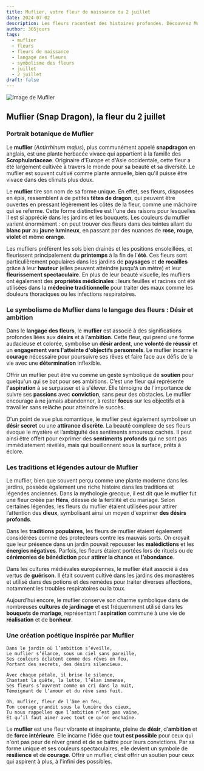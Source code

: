 ```yaml
---
title: Muflier, votre fleur de naissance du 2 juillet
date: 2024-07-02
description: Les fleurs racontent des histoires profondes. Découvrez Muflier, votre fleur de naissance du 2 juillet, ses symboles et récits fascinants. Plongez dans sa signification et son langage unique dans l'art floral.
author: 365jours
tags:
  - muflier
  - fleurs
  - fleurs de naissance
  - langage des fleurs
  - symbolisme des fleurs
  - juillet
  - 2 juillet
draft: false
---
```



![Image de Muflier](https://cdn.pixabay.com/photo/2012/03/02/00/37/snapdragon-20809_640.jpg#center)


## Muflier (Snap Dragon), la fleur du 2 juillet

### Portrait botanique de Muflier

Le **muflier** (_Antirrhinum majus_), plus communément appelé **snapdragon** en anglais, est une plante herbacée vivace qui appartient à la famille des **Scrophulariaceae**. Originaire d'Europe et d'Asie occidentale, cette fleur a été largement cultivée à travers le monde pour sa beauté et sa diversité. Le muflier est souvent cultivé comme plante annuelle, bien qu'il puisse être vivace dans des climats plus doux.

Le **muflier** tire son nom de sa forme unique. En effet, ses fleurs, disposées en épis, ressemblent à de petites **têtes de dragon**, qui peuvent être ouvertes en pressant légèrement les côtés de la fleur, comme une mâchoire qui se referme. Cette forme distinctive est l'une des raisons pour lesquelles il est si apprécié dans les jardins et les bouquets. Les couleurs du muflier varient énormément : on peut trouver des fleurs dans des teintes allant du **blanc pur** au **jaune lumineux**, en passant par des nuances de **rose**, **rouge**, **violet** et même **orange**.

Les mufliers préfèrent les sols bien drainés et les positions ensoleillées, et fleurissent principalement du **printemps** à la fin de l'**été**. Ces fleurs sont particulièrement populaires dans les jardins de **paysages** et **de rocailles** grâce à leur **hauteur** (elles peuvent atteindre jusqu'à un mètre) et leur **fleurissement spectaculaire**. En plus de leur beauté visuelle, les mufliers ont également des **propriétés médicinales** : leurs feuilles et racines ont été utilisées dans la **médecine traditionnelle** pour traiter des maux comme les douleurs thoraciques ou les infections respiratoires.

### Le symbolisme de Muflier dans le langage des fleurs : Désir et ambition

Dans le **langage des fleurs**, le **muflier** est associé à des significations profondes liées aux **désirs** et à l’**ambition**. Cette fleur, qui prend une forme audacieuse et colorée, symbolise un **désir ardent**, une **volonté de réussir** et un **engagement vers l'atteinte d'objectifs personnels**. Le muflier incarne le **courage** nécessaire pour poursuivre ses rêves et faire face aux défis de la vie avec une **détermination** inflexible.

Offrir un muflier peut être vu comme un geste symbolique de **soutien** pour quelqu'un qui se bat pour ses ambitions. C’est une fleur qui représente **l'aspiration** à se surpasser et à s'élever. Elle témoigne de l'importance de suivre ses **passions** avec **conviction**, sans peur des obstacles. Le muflier encourage à ne jamais abandonner, à rester **focus** sur les objectifs et à travailler sans relâche pour atteindre le succès.

D'un point de vue plus romantique, le muflier peut également symboliser un **désir secret** ou une **attirance discrète**. La beauté complexe de ses fleurs évoque le mystère et l’ambiguïté des sentiments amoureux cachés. Il peut ainsi être offert pour exprimer des **sentiments profonds** qui ne sont pas immédiatement révélés, mais qui bouillonnent sous la surface, prêts à éclore.

### Les traditions et légendes autour de Muflier

Le muflier, bien que souvent perçu comme une plante moderne dans les jardins, possède également une riche histoire dans les traditions et légendes anciennes. Dans la mythologie grecque, il est dit que le muflier fut une fleur créée par **Héra**, déesse de la fertilité et du mariage. Selon certaines légendes, les fleurs du muflier étaient utilisées pour attirer l’attention des **dieux**, symbolisant ainsi un moyen d'exprimer **des désirs profonds**.

Dans les **traditions populaires**, les fleurs de muflier étaient également considérées comme des protecteurs contre les mauvais sorts. On croyait que leur présence dans un jardin pouvait repousser les **malédictions** et les **énergies négatives**. Parfois, les fleurs étaient portées lors de rituels ou de **cérémonies de bénédiction** pour **attirer la chance** et **l’abondance**.

Dans les cultures médiévales européennes, le muflier était associé à des vertus de **guérison**. Il était souvent cultivé dans les jardins des monastères et utilisé dans des potions et des remèdes pour traiter diverses affections, notamment les troubles respiratoires ou la toux.

Aujourd’hui encore, le muflier conserve son charme symbolique dans de nombreuses **cultures de jardinage** et est fréquemment utilisé dans les **bouquets de mariage**, représentant l'**aspiration** commune à une vie de **réalisation** et de **bonheur**.

### Une création poétique inspirée par Muflier

```
Dans le jardin où l’ambition s’éveille,  
Le muflier s’élance, sous un ciel sans pareille,  
Ses couleurs éclatent comme des rêves en feu,  
Portant des secrets, des désirs silencieux.

Avec chaque pétale, il brise le silence,  
Chantant la quête, la lutte, l’élan immense,  
Ses fleurs s’ouvrent comme un cri dans la nuit,  
Témoignant de l’amour et du rêve sans fuit.

Oh, muflier, fleur de l’âme en feu,  
Ton courage grandit sous la lumière des cieux,  
Tu nous rappelles que l’ambition n’est pas vaine,  
Et qu’il faut aimer avec tout ce qu’on enchaîne.
```

Le **muflier** est une fleur vibrante et inspirante, pleine de **désir**, d’**ambition** et de **force intérieure**. Elle incarne l'idée que **tout est possible** pour ceux qui n'ont pas peur de rêver grand et de se battre pour leurs convictions. Par sa forme unique et ses couleurs spectaculaires, elle devient un symbole de **résilience** et de **courage**. Offrir un muflier, c’est offrir un soutien pour ceux qui aspirent à plus, à l'infini des possibles.